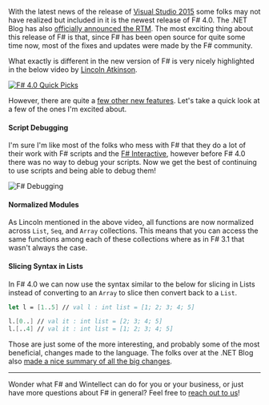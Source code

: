 With the latest news of the release of [Visual Studio 2015]() some folks may not have realized but included in it is the newest release of F# 4.0. The .NET Blog has also [officially announced the RTM](http://blogs.msdn.com/b/dotnet/archive/2015/07/20/announcing-the-rtm-of-visual-f-4-0.aspx). The most exciting thing about this release of F# is that, since F# has been open source for quite some time now, most of the fixes and updates were made by the F# community.

What exactly is different in the new version of F# is very nicely highlighted in the below video by [Lincoln Atkinson](http://latkin.org/blog/).

[![F# 4.0 Quick Picks](http://www.wintellect.com/devcenter/wp-content/uploads/2015/07/fsharp40Picks.jpg)](https://channel9.msdn.com/Events/Visual-Studio/Visual-Studio-2015-Final-Release-Event/Six-Quick-Picks-from-Visual-F-40)

However, there are quite a [few other new features](https://www.visualstudio.com/en-us/news/vs2015-vs#fsharp). Let's take a quick look at a few of the ones I'm excited about.

#### Script Debugging

I'm sure I'm like most of the folks who mess with F# that they do a lot of their work with F# scripts and the [F# Interactive](http://www.wintellect.com/devcenter/jwood/using-the-f-interactive), however before F# 4.0 there was no way to debug your scripts. Now we get the best of continuing to use scripts and being able to debug them!

![F# Debugging](http://www.wintellect.com/devcenter/wp-content/uploads/2015/07/fSharpDebug.gif)

#### Normalized Modules

As Lincoln mentioned in the above video, all functions are now normalized across `List`, `Seq`, and `Array` collections. This means that you can access the same functions among each of these collections where as in F# 3.1 that wasn't always the case.

#### Slicing Syntax in Lists

In F# 4.0 we can now use the syntax similar to the below for slicing in Lists instead of converting to an `Array` to slice then convert back to a `List`.

```fsharp
let l = [1..5] // val l : int list = [1; 2; 3; 4; 5]

l.[0..] // val it : int list = [2; 3; 4; 5]
l.[..4] // val it : int list = [1; 2; 3; 4; 5]
```

Those are just some of the more interesting, and probably some of the most beneficial, changes made to the language. The folks over at the .NET Blog also [made a nice summary of all the big changes](http://blogs.msdn.com/b/dotnet/archive/2015/04/29/rounding-out-visual-f-4-0-in-vs-2015-rc.aspx).

---

Wonder what F# and Wintellect can do for you or your business, or just have more questions about F# in general? Feel free to [reach out to us](http://www.wintellect.com/contact)!